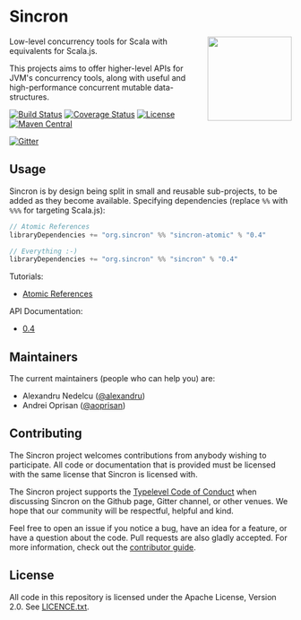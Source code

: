 # Sincron

<img src="https://raw.githubusercontent.com/monixio/sincron/c4430365650296dcf9d17e7d98e3ad9af8a7f018/docs/src/site/source/assets/logo/logo-400.png"
    align="right" width="150" />

Low-level concurrency tools for Scala with equivalents for Scala.js.

This projects aims to offer higher-level APIs for JVM's concurrency tools,
along with useful and high-performance concurrent mutable data-structures.

[![Build Status](https://travis-ci.org/monixio/sincron.svg?branch=master)](https://travis-ci.org/monixio/sincron)
[![Coverage Status](https://codecov.io/github/monixio/sincron/coverage.svg?branch=master)](https://codecov.io/github/monixio/sincron?branch=master)
[![License](http://img.shields.io/:license-Apache%202-red.svg)](http://www.apache.org/licenses/LICENSE-2.0.txt)
[![Maven Central](https://maven-badges.herokuapp.com/maven-central/org.sincron/sincron_2.11/badge.svg)](https://maven-badges.herokuapp.com/maven-central/org.sincron/sincron_2.11)

[![Gitter](https://badges.gitter.im/Join%20Chat.svg)](https://gitter.im/monixio/monix?utm_source=badge&utm_medium=badge&utm_campaign=pr-badge&utm_content=badge)

## Usage

Sincron is by design being split in small and reusable sub-projects, to be
added as they become available. Specifying dependencies
(replace `%%` with `%%%` for targeting Scala.js):

```scala
// Atomic References
libraryDependencies += "org.sincron" %% "sincron-atomic" % "0.4"

// Everything :-)
libraryDependencies += "org.sincron" %% "sincron" % "0.4"
```

Tutorials:

- [Atomic References](https://github.com/monixio/sincron/wiki/Atomic-References)

API Documentation:

- [0.4](https://sincron.org/docs/0.4/api/)


## Maintainers

The current maintainers (people who can help you) are:

- Alexandru Nedelcu ([@alexandru](https://github.com/alexandru))
- Andrei Oprisan ([@aoprisan](https://github.com/aoprisan))

## Contributing

The Sincron project welcomes contributions from anybody wishing to
participate.  All code or documentation that is provided must be
licensed with the same license that Sincron is licensed with.

The Sincron project supports the
[Typelevel Code of Conduct](http://typelevel.org/conduct.html) when
discussing Sincron on the Github page, Gitter channel, or other venues.
We hope that our community will be respectful, helpful and kind.

Feel free to open an issue if you notice a bug, have an idea for a
feature, or have a question about the code. Pull requests are also
gladly accepted. For more information, check out the
[contributor guide](CONTRIBUTING.md).

## License

All code in this repository is licensed under the Apache License, Version 2.0.
See [LICENCE.txt](./LICENSE.txt).
